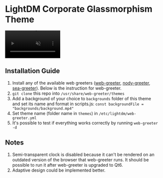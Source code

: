 # LightDM Corporate Glassmorphism Theme

<video src='https://github.com/user-attachments/assets/7e27d011-f7a9-4a40-8243-b74517b0ae44' width=180 muted=true></video>

## Installation Guide
1. Install any of the available web greeters ([web-greeter](https://github.com/JezerM/web-greeter), [nody-greeter](https://github.com/JezerM/nody-greeter), [sea-greeter](https://github.com/JezerM/sea-greeter)). Below is the instruction for web-greeter.
2. `git clone` this repo into `/usr/share/web-greeter/themes`
3. Add a background of your choice to `backgrounds` folder of this theme and set its name and format in scripts.js: `const backgroundFile = "backgrounds/background.mp4"`
4. Set theme name (folder name in `themes`) in `/etc/lightdm/web-greeter.yml`
5. It's possible to test if everything works correctly by running `web-greeter -d`

## Notes
1. Semi-transparent clock is disabled because it can't be rendered on an outdated version of the browser that web-greeter runs. It should be possible to run it after web-greeter is upgraded to Qt6.
2. Adaptive design could be implemented better.
